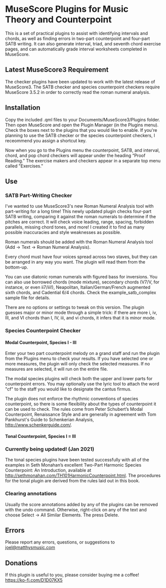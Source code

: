 # MuseScore Plugins for Music Theory and Counterpoint

This is a set of practical plugins to assist with identifying intervals and chords, as well as finding errors in two-part counterpoint and four-part SATB writing. It can also generate interval, triad, and seventh chord exercise pages, and can automatically grade interval worksheets completed in MuseScore.

## Latest MuseScore3 Requirement

The checker plugins have been updated to work with the latest release of MuseScore3. The SATB checker and species counterpoint checkers require MuseScore 3.5.2 in order to correctly read the roman numeral analysis.

## Installation

Copy the included .qml files to your Documents/MuseScore3/Plugins folder. Then open MuseScore and open the Plugin Manager (in the Plugins menu). Check the boxes next to the plugins that you would like to enable. If you're planning to use the SATB checker or the species counterpoint checkers, I receommend you assign a shortcut key.

Now when you go to the Plugins menu the counterpoint, SATB, and interval, chord, and pop chord checkers will appear under the heading “Proof Reading.” The exercise makers and checkers appear in a separate top menu called "Exercises."

## Use

### SATB Part-Writing Checker

I've wanted to use MuseScore3's new Roman Numeral Analysis tool with part-writing for a long time! This newly updated plugin checks four-part SATB writing, comparing it against the roman numerals to determine if the pitches are correct. It will check voice leading, range, spacing, forbidden parallels, missing chord tones, and more! I created it to find as many possible inaccuracies and style weaknesses as possible.

Roman numerals should be added with the Roman Numeral Analysis tool (Add -> Text -> Roman Numeral Analysis).

Every chord must have four voices spread across two staves, but they can be arranged in any way you want. The plugin will read them from the bottom-up.

You can use diatonic roman numerals with figured bass for inversions. You can also use borrowed chords (mode mixture), secondary chords (V7/V, for instance, or even ii7/iii!), Neapolitan, Italian/German/French augmented sixth chords, and Cadential 6/4 chords. Check the example_satb_complex sample file for details.

There are no options or settings to tweak on this version. The plugin guesses major or minor mode through a simple trick: if there are more i, iv, III, and VI
chords than I, IV, iii, and vi chords, it infers that it is minor mode.

### Species Counterpoint Checker

#### Modal Counterpoint, Species I - III

Enter your two part counterpoint melody on a grand staff and run the plugin from the Plugins menu to check your results. If you have selected one or more measures, the plugin will only check the selected measures. If no measures are selected, it will run on the entire file.

The modal species plugins will check both the upper and lower parts for counterpoint errors. You may optionally use the lyric tool to attach the word "cf" to the staff you would like to designate the cantus firmus.

The plugin does not enforce the rhythmic conventions of species counterpoint, so there is some flexibility about the types of counterpoint it can be used to check. The rules come from Peter Schubert’s Modal Counterpoint, Renaissance Style and are generally in agreement with Tom Pankhurst's Guide to Schenkerian Analysis, http://www.schenkerguide.com/.

#### Tonal Counterpoint, Species I = III

### Currently being updated! (Jan 2021)

The tonal species plugins have been tested successfully with all of the examples in Seth Monahan’s excellent Two-Part Harmonic Species Counterpoint: An Introduction, available at http://sethmonahan.com/TH101HarmonicCounterpoint.html. The procedures for the tonal plugin are derived from the rules laid out in this book.

### Clearing annotations

Usually the score annotations added by any of the plugins can be removed with the undo command. Otherwise, right-click on any of the text and choose Select → All Similar Elements. The press Delete.

## Errors

Please report any errors, questions, or suggestions to joel@matthysmusic.com

## Donations

If this plugin is useful to you, please consider buying me a coffee! https://ko-fi.com/D1D07KX5
